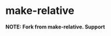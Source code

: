 # make-relative

**NOTE: Fork from make-relative. Support <script> tag**

A missing link for IPFS compatibility: this module makes links relative on
a website, so that one can navigate through the pages when using IPFS. IPFS
essentially makes websites run in sub-directories, so if you’re using links
that start with /, then they’ll jump to the wrong place.

Installation:

```
npm install -g https://github.com/chouhsiang/make-relative
```

Usage:

This needs to be run in the root of a built website. It will find all HTML
files under its current path and rewrite the following references in-place:

- a href, link href
- meta content
- img src

```sh
$ make-relative https://expected-domain-name.com
```

The domain name is required, because that makes this able to make domain-absolute links relative if they point to the same website.
